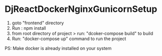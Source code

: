 # DjReactDockerNginxGunicornSetup

1. goto "frontend" directory 
2. Run : npm install
3. from root directory of project > run: "dcoker-compose build" to build
4. Run: "docker-compose up" command to run the project


PS: Make docker is already installed on your system
